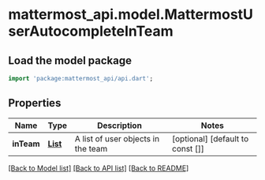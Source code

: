 # mattermost_api.model.MattermostUserAutocompleteInTeam

## Load the model package
```dart
import 'package:mattermost_api/api.dart';
```

## Properties
Name | Type | Description | Notes
------------ | ------------- | ------------- | -------------
**inTeam** | [**List<MattermostUser>**](MattermostUser.md) | A list of user objects in the team | [optional] [default to const []]

[[Back to Model list]](../README.md#documentation-for-models) [[Back to API list]](../README.md#documentation-for-api-endpoints) [[Back to README]](../README.md)


